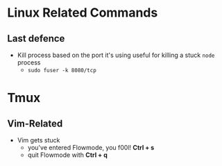 # Linux Related Commands
  ## Last defence
  * Kill process based on the port it's using useful for killing a
    stuck `node` process
    * `sudo fuser -k 8080/tcp`

# Tmux
  ## Vim-Related
  * Vim gets stuck
    * you've entered Flowmode, you f00l! __Ctrl + s__
    * quit Flowmode with __Ctrl + q__
